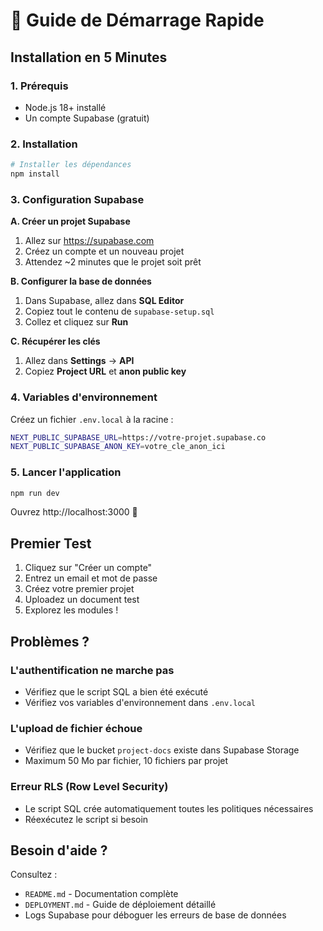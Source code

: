 # 🚀 Guide de Démarrage Rapide

## Installation en 5 Minutes

### 1. Prérequis
- Node.js 18+ installé
- Un compte Supabase (gratuit)

### 2. Installation

```bash
# Installer les dépendances
npm install
```

### 3. Configuration Supabase

**A. Créer un projet Supabase**
1. Allez sur https://supabase.com
2. Créez un compte et un nouveau projet
3. Attendez ~2 minutes que le projet soit prêt

**B. Configurer la base de données**
1. Dans Supabase, allez dans **SQL Editor**
2. Copiez tout le contenu de `supabase-setup.sql`
3. Collez et cliquez sur **Run**

**C. Récupérer les clés**
1. Allez dans **Settings** → **API**
2. Copiez **Project URL** et **anon public key**

### 4. Variables d'environnement

Créez un fichier `.env.local` à la racine :

```bash
NEXT_PUBLIC_SUPABASE_URL=https://votre-projet.supabase.co
NEXT_PUBLIC_SUPABASE_ANON_KEY=votre_cle_anon_ici
```

### 5. Lancer l'application

```bash
npm run dev
```

Ouvrez http://localhost:3000 🎉

## Premier Test

1. Cliquez sur "Créer un compte"
2. Entrez un email et mot de passe
3. Créez votre premier projet
4. Uploadez un document test
5. Explorez les modules !

## Problèmes ?

### L'authentification ne marche pas
- Vérifiez que le script SQL a bien été exécuté
- Vérifiez vos variables d'environnement dans `.env.local`

### L'upload de fichier échoue
- Vérifiez que le bucket `project-docs` existe dans Supabase Storage
- Maximum 50 Mo par fichier, 10 fichiers par projet

### Erreur RLS (Row Level Security)
- Le script SQL crée automatiquement toutes les politiques nécessaires
- Réexécutez le script si besoin

## Besoin d'aide ?

Consultez :
- `README.md` - Documentation complète
- `DEPLOYMENT.md` - Guide de déploiement détaillé
- Logs Supabase pour déboguer les erreurs de base de données

